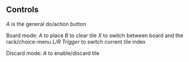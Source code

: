 Controls
---------

_A_ is the general do/action button

Board mode:
_A_ to place
_B_ to clear tile
_X_ to switch between board and the rack/choice-menu
_L/R Trigger_ to switch current tile index

Discard mode:
_A_ to enable/discard tile



